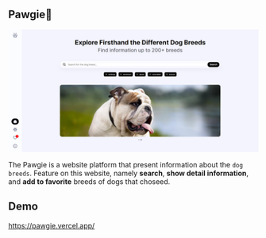 ## Pawgie🐶

![Test Pawgie](pawgie.png)

The Pawgie is a website platform that present information about the `dog breeds`. Feature on this website, namely **search**, **show detail information**, and **add to favorite** breeds of dogs that choseed.

## Demo

https://pawgie.vercel.app/
